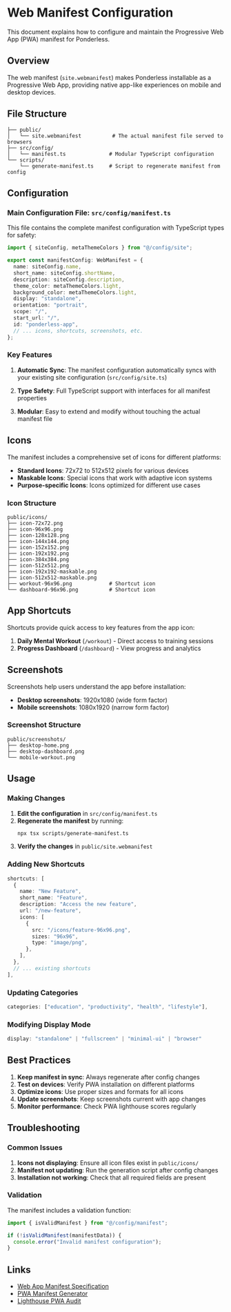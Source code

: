 # Web Manifest Configuration

This document explains how to configure and maintain the Progressive Web App (PWA) manifest for Ponderless.

## Overview

The web manifest (`site.webmanifest`) makes Ponderless installable as a Progressive Web App, providing native app-like experiences on mobile and desktop devices.

## File Structure

```
├── public/
│   └── site.webmanifest          # The actual manifest file served to browsers
├── src/config/
│   └── manifest.ts              # Modular TypeScript configuration
└── scripts/
    └── generate-manifest.ts     # Script to regenerate manifest from config
```

## Configuration

### Main Configuration File: `src/config/manifest.ts`

This file contains the complete manifest configuration with TypeScript types for safety:

```typescript
import { siteConfig, metaThemeColors } from "@/config/site";

export const manifestConfig: WebManifest = {
  name: siteConfig.name,
  short_name: siteConfig.shortName,
  description: siteConfig.description,
  theme_color: metaThemeColors.light,
  background_color: metaThemeColors.light,
  display: "standalone",
  orientation: "portrait",
  scope: "/",
  start_url: "/",
  id: "ponderless-app",
  // ... icons, shortcuts, screenshots, etc.
};
```

### Key Features

1. **Automatic Sync**: The manifest configuration automatically syncs with your existing site configuration (`src/config/site.ts`)

2. **Type Safety**: Full TypeScript support with interfaces for all manifest properties

3. **Modular**: Easy to extend and modify without touching the actual manifest file

## Icons

The manifest includes a comprehensive set of icons for different platforms:

- **Standard Icons**: 72x72 to 512x512 pixels for various devices
- **Maskable Icons**: Special icons that work with adaptive icon systems
- **Purpose-specific Icons**: Icons optimized for different use cases

### Icon Structure
```
public/icons/
├── icon-72x72.png
├── icon-96x96.png
├── icon-128x128.png
├── icon-144x144.png
├── icon-152x152.png
├── icon-192x192.png
├── icon-384x384.png
├── icon-512x512.png
├── icon-192x192-maskable.png
├── icon-512x512-maskable.png
├── workout-96x96.png            # Shortcut icon
└── dashboard-96x96.png          # Shortcut icon
```

## App Shortcuts

Shortcuts provide quick access to key features from the app icon:

1. **Daily Mental Workout** (`/workout`) - Direct access to training sessions
2. **Progress Dashboard** (`/dashboard`) - View progress and analytics

## Screenshots

Screenshots help users understand the app before installation:

- **Desktop screenshots**: 1920x1080 (wide form factor)
- **Mobile screenshots**: 1080x1920 (narrow form factor)

### Screenshot Structure
```
public/screenshots/
├── desktop-home.png
├── desktop-dashboard.png
└── mobile-workout.png
```

## Usage

### Making Changes

1. **Edit the configuration** in `src/config/manifest.ts`
2. **Regenerate the manifest** by running:
   ```bash
   npx tsx scripts/generate-manifest.ts
   ```
3. **Verify the changes** in `public/site.webmanifest`

### Adding New Shortcuts

```typescript
shortcuts: [
  {
    name: "New Feature",
    short_name: "Feature",
    description: "Access the new feature",
    url: "/new-feature",
    icons: [
      {
        src: "/icons/feature-96x96.png",
        sizes: "96x96",
        type: "image/png",
      },
    ],
  },
  // ... existing shortcuts
],
```

### Updating Categories

```typescript
categories: ["education", "productivity", "health", "lifestyle"],
```

### Modifying Display Mode

```typescript
display: "standalone" | "fullscreen" | "minimal-ui" | "browser"
```

## Best Practices

1. **Keep manifest in sync**: Always regenerate after config changes
2. **Test on devices**: Verify PWA installation on different platforms
3. **Optimize icons**: Use proper sizes and formats for all icons
4. **Update screenshots**: Keep screenshots current with app changes
5. **Monitor performance**: Check PWA lighthouse scores regularly

## Troubleshooting

### Common Issues

1. **Icons not displaying**: Ensure all icon files exist in `public/icons/`
2. **Manifest not updating**: Run the generation script after config changes
3. **Installation not working**: Check that all required fields are present

### Validation

The manifest includes a validation function:

```typescript
import { isValidManifest } from "@/config/manifest";

if (!isValidManifest(manifestData)) {
  console.error("Invalid manifest configuration");
}
```

## Links

- [Web App Manifest Specification](https://www.w3.org/TR/appmanifest/)
- [PWA Manifest Generator](https://app-manifest.firebaseapp.com/)
- [Lighthouse PWA Audit](https://developers.google.com/web/tools/lighthouse/audits/manifest)